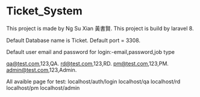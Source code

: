 # Ticket_System
This project is made by Ng Su Xian 黃書賢.
This project is build by laravel 8.

Default Database name is Ticket.
Default port = 3308.

Default user email and password for login:-email,password,job type
  
 qa@test.com,123,QA.
 rd@test.com,123,RD.
 pm@test.com,123,PM.
 admin@test.com,123,Admin.
  
All avaible page for test:
  localhost/auth/login
  localhost/qa
  localhost/rd
  localhost/pm
  localhost/admin
